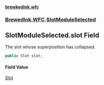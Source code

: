 #### [brewkedink.wfc](index.md 'index')
### [BrewedInk.WFC](BrewedInk_WFC.md 'BrewedInk.WFC').[SlotModuleSelected](SlotModuleSelected.md 'BrewedInk.WFC.SlotModuleSelected')
## SlotModuleSelected.slot Field
The slot whose superposition has collapsed.   
```csharp
public Slot slot;
```
#### Field Value
[Slot](Slot.md 'BrewedInk.WFC.Slot')
